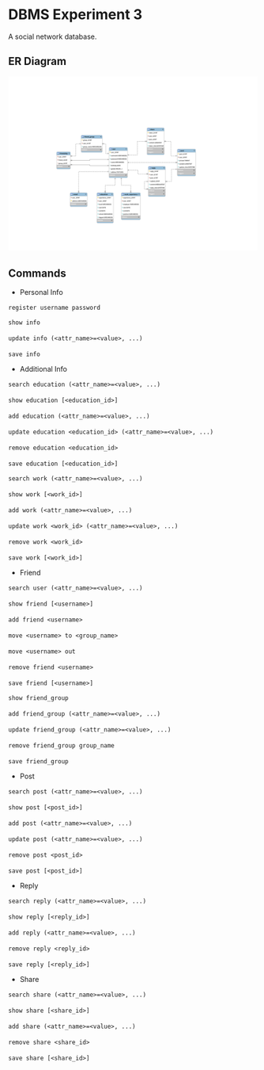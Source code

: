 # DBMS Experiment 3

A social network database.

## ER Diagram

![SocialNetwork_ER](social_network.svg)

## Commands

* Personal Info

```
register username password
```

```
show info

update info (<attr_name>=<value>, ...)

save info
```

* Additional Info

```
search education (<attr_name>=<value>, ...)

show education [<education_id>]

add education (<attr_name>=<value>, ...)

update education <education_id> (<attr_name>=<value>, ...)

remove education <education_id>

save education [<education_id>]
```

```
search work (<attr_name>=<value>, ...)

show work [<work_id>]

add work (<attr_name>=<value>, ...)

update work <work_id> (<attr_name>=<value>, ...)

remove work <work_id>

save work [<work_id>]
```

* Friend

```
search user (<attr_name>=<value>, ...)

show friend [<username>]

add friend <username>

move <username> to <group_name>

move <username> out

remove friend <username>

save friend [<username>]
```

```
show friend_group

add friend_group (<attr_name>=<value>, ...)

update friend_group (<attr_name>=<value>, ...)

remove friend_group group_name

save friend_group
```

* Post

```
search post (<attr_name>=<value>, ...)

show post [<post_id>]

add post (<attr_name>=<value>, ...)

update post (<attr_name>=<value>, ...)

remove post <post_id>

save post [<post_id>]
```

* Reply

```
search reply (<attr_name>=<value>, ...)

show reply [<reply_id>]

add reply (<attr_name>=<value>, ...)

remove reply <reply_id>

save reply [<reply_id>]
```

* Share

```
search share (<attr_name>=<value>, ...)

show share [<share_id>]

add share (<attr_name>=<value>, ...)

remove share <share_id>

save share [<share_id>]
```
